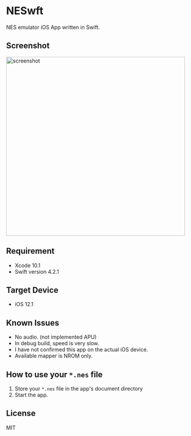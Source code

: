 # NESwft

NES emulator iOS App written in Swift.

## Screenshot
<img width="485" alt="screenshot" src="https://user-images.githubusercontent.com/45020018/48519729-41776800-e8b1-11e8-81c9-f24a8e177219.png">

## Requirement

* Xcode 10.1
* Swift version 4.2.1

## Target Device

* iOS 12.1

## Known Issues

* No audio. (not implemented APU)
* In debug build, speed is very slow.
* I have not confirmed this app on the actual iOS device.
* Available mapper is NROM only.

## How to use your `*.nes` file

1. Store your `*.nes` file in the app's document directory
2. Start the app.

## License

MIT
